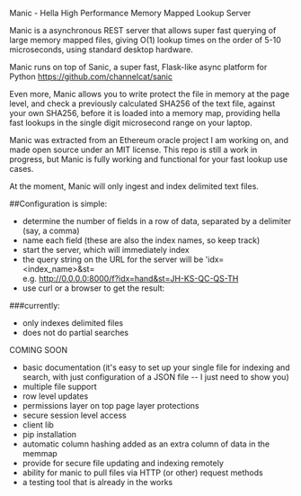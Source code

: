 
Manic - Hella High Performance Memory Mapped Lookup Server

Manic is a asynchronous REST server that allows super fast querying of large memory mapped files, giving O(1) lookup times on the order of 5-10 microseconds, using standard desktop hardware.

Manic runs on top of Sanic, a super fast, Flask-like async platform for Python https://github.com/channelcat/sanic

Even more, Manic allows you to write protect the file in memory at the page level, and check a previously calculated SHA256 of the text file, against your own SHA256, before it is loaded into a memory map, providing hella fast lookups in the single digit microsecond range on your laptop.

Manic was extracted from an Ethereum oracle project I am working on, and made open source under an MIT license.  This repo is still a work in progress, but Manic is fully working and functional for your fast lookup use cases.

At the moment, Manic will only ingest and index delimited text files.

##Configuration is simple:

+ determine the number of fields in a row of data, separated by a delimiter (say, a comma)
+ name each field (these are also the index names, so keep track)
+ start the server, which will immediately index
+ the query string on the URL for the server will be 'idx=<index_name>&st=<search term>
  e.g. http://0.0.0.0:8000/f?idx=hand&st=JH-KS-QC-QS-TH
+ use curl or a browser to get the result:
  
  
###currently:
+ only indexes delimited files
+ does not do partial searches


COMING SOON

+ basic documentation (it's easy to set up your single file for indexing and search, with just configuration of a JSON file -- I just need to show you)
+ multiple file support
+ row level updates
+ permissions layer on top page layer protections
+ secure session level access
+ client lib
+ pip installation
+ automatic column hashing added as an extra column of data in the memmap
+ provide for secure file updating and indexing remotely
+ ability for manic to pull files via HTTP (or other) request methods
+ a testing tool that is already in the works


